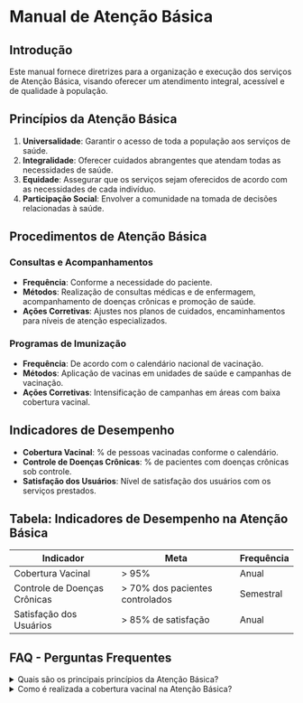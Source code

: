 
# Manual de Atenção Básica

## Introdução
Este manual fornece diretrizes para a organização e execução dos serviços de Atenção Básica, visando oferecer um atendimento integral, acessível e de qualidade à população.

## Princípios da Atenção Básica
1. **Universalidade**: Garantir o acesso de toda a população aos serviços de saúde.
2. **Integralidade**: Oferecer cuidados abrangentes que atendam todas as necessidades de saúde.
3. **Equidade**: Assegurar que os serviços sejam oferecidos de acordo com as necessidades de cada indivíduo.
4. **Participação Social**: Envolver a comunidade na tomada de decisões relacionadas à saúde.

## Procedimentos de Atenção Básica
### Consultas e Acompanhamentos
- **Frequência**: Conforme a necessidade do paciente.
- **Métodos**: Realização de consultas médicas e de enfermagem, acompanhamento de doenças crônicas e promoção de saúde.
- **Ações Corretivas**: Ajustes nos planos de cuidados, encaminhamentos para níveis de atenção especializados.

### Programas de Imunização
- **Frequência**: De acordo com o calendário nacional de vacinação.
- **Métodos**: Aplicação de vacinas em unidades de saúde e campanhas de vacinação.
- **Ações Corretivas**: Intensificação de campanhas em áreas com baixa cobertura vacinal.

## Indicadores de Desempenho
- **Cobertura Vacinal**: % de pessoas vacinadas conforme o calendário.
- **Controle de Doenças Crônicas**: % de pacientes com doenças crônicas sob controle.
- **Satisfação dos Usuários**: Nível de satisfação dos usuários com os serviços prestados.

## Tabela: Indicadores de Desempenho na Atenção Básica
| Indicador                     | Meta                                  | Frequência |
|-------------------------------|---------------------------------------|------------|
| Cobertura Vacinal              | > 95%                                 | Anual      |
| Controle de Doenças Crônicas   | > 70% dos pacientes controlados       | Semestral  |
| Satisfação dos Usuários        | > 85% de satisfação                   | Anual      |

## FAQ - Perguntas Frequentes

<details>
<summary>Quais são os principais princípios da Atenção Básica?</summary>
Os principais princípios incluem universalidade, integralidade, equidade e participação social, garantindo um atendimento de qualidade a toda a população.
</details>

<details>
<summary>Como é realizada a cobertura vacinal na Atenção Básica?</summary>
A cobertura vacinal é realizada através da aplicação de vacinas conforme o calendário nacional, com intensificação de campanhas em áreas com baixa cobertura.
</details>
    